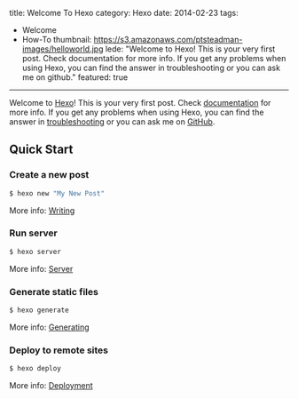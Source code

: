 title: Welcome To Hexo
category: Hexo
date: 2014-02-23
tags:
- Welcome
- How-To
thumbnail: https://s3.amazonaws.com/ptsteadman-images/helloworld.jpg
lede: "Welcome to Hexo! This is your very first post. Check documentation for more info. If you get any problems when using Hexo, you can find the answer in troubleshooting or you can ask me on github."
featured: true
---

Welcome to [Hexo](http://hexo.io/)! This is your very first post. Check [documentation](http://hexo.io/docs/) for more info. If you get any problems when using Hexo, you can find the answer in [troubleshooting](http://hexo.io/docs/troubleshooting.html) or you can ask me on [GitHub](https://github.com/hexojs/hexo/issues).

## Quick Start

### Create a new post

``` bash
$ hexo new "My New Post"
```

<!-- more -->

More info: [Writing](http://hexo.io/docs/writing.html)

### Run server

``` bash
$ hexo server
```

More info: [Server](http://hexo.io/docs/server.html)

### Generate static files

``` bash
$ hexo generate
```

More info: [Generating](http://hexo.io/docs/generating.html)

### Deploy to remote sites

``` bash
$ hexo deploy
```

More info: [Deployment](http://hexo.io/docs/deployment.html)
